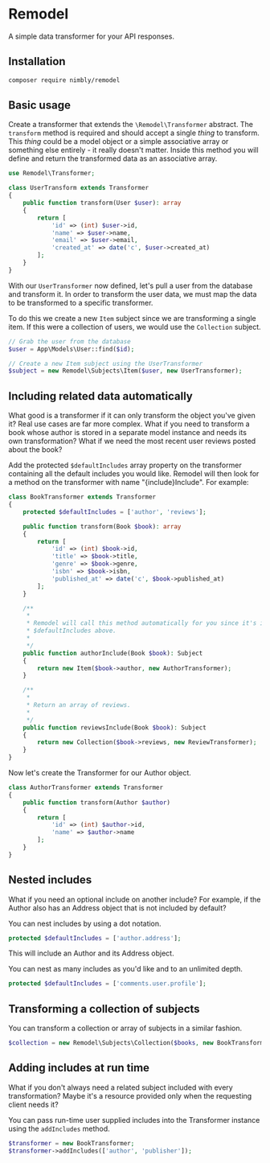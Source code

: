 # Remodel
A simple data transformer for your API responses.

## Installation

```bash
composer require nimbly/remodel
```

## Basic usage

Create a transformer that extends the ```\Remodel\Transformer``` abstract. The ```transform``` method is required and should accept
a single *thing* to transform. This *thing* could be a model object or a simple associative array or something else entirely - it really doesn't matter.
Inside this method you will define and return the transformed data as an associative array.


```php
use Remodel\Transformer;

class UserTransform extends Transformer
{
    public function transform(User $user): array
    {
        return [
            'id' => (int) $user->id,
            'name' => $user->name,
            'email' => $user->email,
            'created_at' => date('c', $user->created_at)
        ];
    }
}
```

With our ```UserTransformer``` now defined, let's pull a user from the database and transform it. In order to transform the user data, we must map the data to be transformed to a specific transformer.

To do this we create a new ```Item``` subject since we are transforming a single item. If this were a collection of users, we would use the ```Collection``` subject.

```php
// Grab the user from the database
$user = App\Models\User::find($id);

// Create a new Item subject using the UserTransformer
$subject = new Remodel\Subjects\Item($user, new UserTransformer);
```

## Including related data automatically

What good is a transformer if it can only transform the object you've given it? Real use cases are far more complex.
What if you need to transform a book whose author is stored in a separate model instance and needs its own transformation?
What if we need the most recent user reviews posted about the book?

Add the protected ```$defaultIncludes``` array property on the transformer containing all the default includes you would like.
Remodel will then look for a method on the transformer with name "{include}Include". For example:

```php
class BookTransformer extends Transformer
{
    protected $defaultIncludes = ['author', 'reviews'];

    public function transform(Book $book): array
    {
        return [
            'id' => (int) $book->id,
            'title' => $book->title,
            'genre' => $book->genre,
            'isbn' => $book->isbn,
            'published_at' => date('c', $book->published_at)
        ];
    }

    /**
     * 
     * Remodel will call this method automatically for you since it's in the list of
     * $defaultIncludes above.
     * 
     */
    public function authorInclude(Book $book): Subject
    {
        return new Item($book->author, new AuthorTransformer);
    }

    /**
     * 
     * Return an array of reviews.
     * 
     */
    public function reviewsInclude(Book $book): Subject
    {
        return new Collection($book->reviews, new ReviewTransformer);
    }
}
```

Now let's create the Transformer for our Author object.

```php
class AuthorTransformer extends Transformer
{
    public function transform(Author $author)
    {
        return [
            'id' => (int) $author->id,
            'name' => $author->name
        ];
    }
}
```

## Nested includes

What if you need an optional include on another include? For example, if the Author also has an Address object that is not included by default?

You can nest includes by using a dot notation.

```php
protected $defaultIncludes = ['author.address'];
```
This will include an Author and its Address object.

You can nest as many includes as you'd like and to an unlimited depth.

```php
protected $defaultIncludes = ['comments.user.profile'];
```

## Transforming a collection of subjects

You can transform a collection or array of subjects in a similar fashion.

```php
$collection = new Remodel\Subjects\Collection($books, new BookTransformer);
```

## Adding includes at run time

What if you don't always need a related subject included with every transformation? Maybe it's a resource
provided only when the requesting client needs it?

You can pass run-time user supplied includes into the Transformer instance using the ```addIncludes``` method.

```php
$transformer = new BookTransformer;
$transformer->addIncludes(['author', 'publisher']);
```